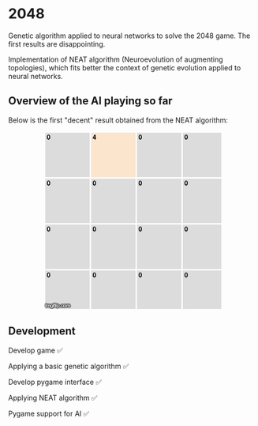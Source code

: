 # 2048

Genetic algorithm applied to neural networks to solve the 2048 game. The first results are disappointing.

Implementation of NEAT algorithm (Neuroevolution of augmenting topologies), which fits better the context of genetic evolution applied to neural networks.

## Overview of the AI playing so far

Below is the first "decent" result obtained from the NEAT algorithm:
<p align="center">
  <img src="https://github.com/zslydr/2048/blob/master/resources/2048_AI.gif?raw=true">
</p>

## Development 

Develop game :white_check_mark:

Applying a basic genetic algorithm :white_check_mark:

Develop pygame interface :white_check_mark:

Applying NEAT algorithm :white_check_mark:

Pygame support for AI :white_check_mark:
